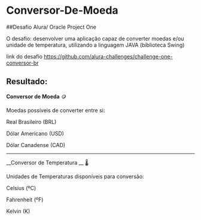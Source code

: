 # Conversor-De-Moeda

##Desafio Alura/ Oracle Project One

O desafio: desenvolver uma aplicação capaz de converter moedas e/ou unidade de temperatura, utilizando a linguagem JAVA (biblioteca Swing)

link do desafio https://github.com/alura-challenges/challenge-one-conversor-br

## Resultado:

__Conversor de Moeda__ &#129689;

Moedas possíveis de converter entre si:

Real Brasileiro (BRL)

Dólar Americano (USD)

Dólar Canadense (CAD)



---

__Conversor de Temperatura __ &#127777;

Unidades de Temperaturas disponíveis para conversão:

Celsius (ºC)

Fahrenheit (ºF)

Kelvin (K)
